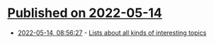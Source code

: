 # [Published on 2022-05-14](index.md)

* [2022-05-14, 08:56:27](https://news.ycombinator.com/item?id=31376193) - [Lists about all kinds of interesting topics](https://github.com/sindresorhus/awesome)
